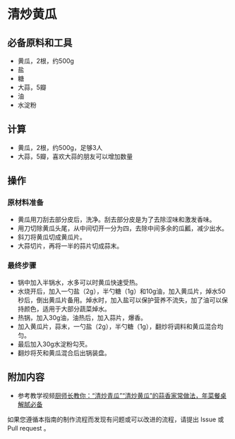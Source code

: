 # 清炒黄瓜

## 必备原料和工具

* 黄瓜，2根，约500g
* 盐
* 糖
* 大蒜，5瓣
* 油
* 水淀粉

## 计算

* 黄瓜，2根，约500g，足够3人
* 大蒜，5瓣，喜欢大蒜的朋友可以增加数量

## 操作

### 原材料准备

* 黄瓜用刀刮去部分皮后，洗净。刮去部分皮是为了去除涩味和激发香味。
* 用刀切除黄瓜头尾，从中间切开一分为四，去除中间多余的瓜瓤，减少出水。
* 斜刀将黄瓜切成黄瓜片。
* 大蒜切片，再将一半的蒜片切成蒜末。

### 最终步骤

* 锅中加入半锅水，水多可以时黄瓜快速受热。
* 水烧开后，加入一勺盐（2g），半勺糖（1g）和10g油，加入黄瓜片，焯水50秒后，倒出黄瓜片备用。焯水时，加入盐可以保护营养不流失，加了油可以保持颜色，适用于大部分蔬菜焯水。
* 热锅，加入30g油，油热后，加入蒜片，爆香。
* 加入黄瓜片，蒜末，一勺盐（2g），半勺糖（1g），翻炒将调料和黄瓜混合均匀。
* 最后加入30g水淀粉勾芡。
* 翻炒将芡和黄瓜混合后出锅装盘。

## 附加内容

* 参考教学视频[厨师长教你：“清炒青瓜”“清炒黄瓜”的蒜香家常做法，年菜餐桌解腻必备](https://www.youtube.com/watch?v=U7AbVxgl_xw)

如果您遵循本指南的制作流程而发现有问题或可以改进的流程，请提出 Issue 或 Pull request 。
